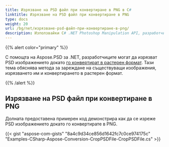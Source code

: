 ```yaml
---
title: Изрязване на PSD файл при конвертиране в PNG в C#
linktitle: Изрязване на PSD файл при конвертиране в PNG
type: docs
weight: 20
url: /bg/net/изрязване-psd-файл-при-конвертиране-в-png/
description: Използвайки C# .NET Photoshop Manipulation API, разработчиците могат да изрязват PSD изображението, докато го конвертират в растерен формат. Тази тема обяснява как да се постигне това с примерен код.
---
```


{{% alert color="primary" %}} 

С помощта на Aspose.PSD за .NET, разработчиците могат да изрязват PSD изображението докато [го конвертират в растерен формат](/psd/bg/net/converting-psd-image-to-raster-format/). Тази тема обяснява метода за зареждане на съществуващи изображения, изрязването им и конвертирането в растерен формат.

{{% /alert %}} 
## **Изрязване на PSD файл при конвертиране в PNG**
Долната предоставена примерен код демонстрира как да се изреже PSD изображението докато го конвертирате в PNG.


{{< gist "aspose-com-gists" "8a4c9d34ce856d1642fc7c0ce974175c" "Examples-CSharp-Aspose-Conversion-CropPSDFile-CropPSDFile.cs" >}}